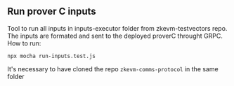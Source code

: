 ## Run prover C inputs
Tool to run all inputs in inputs-executor folder from zkevm-testvectors repo. The inputs are formated and sent to the deployed proverC throught GRPC.
How to run:  
```
npx mocha run-inputs.test.js
````

It's necessary to have cloned the repo `zkevm-comms-protocol` in the same folder
